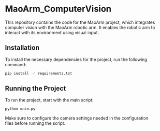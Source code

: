 # MaoArm_ComputerVision

This repository contains the code for the MaoArm project, which integrates computer vision with the MaoArm robotic arm. It enables the robotic arm to interact with its environment using visual input.

## Installation

To install the necessary dependencies for the project, run the following command:

```bash
pip install -r requirements.txt
```

## Running the Project

To run the project, start with the main script:

```bash
python main.py
```

Make sure to configure the camera settings needed in the configuration files before running the script.
